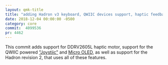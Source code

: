 ```yaml
---
layout: qmk-title
title: "adding Hadron v3 keyboard, QWIIC devices support, haptic feedback support"
date: 2018-12-04 00:00:00 -0500
category: core
commit:  4099536
pr: 4462
---
```


This commit adds support for DDRV2605L haptic motor, support for the QWIIC powered ["Joystiic"](https://www.sparkfun.com/products/14656) and [Micro OLED](https://www.sparkfun.com/products/14532), as well as support for the Hadron revision 2, that uses all of these features. 